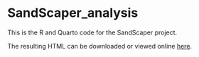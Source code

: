 # SandScaper_analysis

This is the R and Quarto code for the SandScaper project.

The resulting HTML can be downloaded or viewed online [here](https://htmlpreview.github.io/?https://github.com/Shoggomo/SandScaper_analysis/blob/master/SandScaper_analysis.html).
